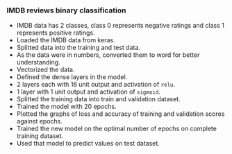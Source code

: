 ### IMDB reviews binary classification

- IMDB data has 2 classes, class 0 represents negative ratings and class 1 represents positive ratings.
- Loaded the IMDB data from keras.
- Splitted data into the training and test data.
- As the data were in numbers, converted them to word for better understanding.
- Vectorized the data.
- Defined the dense layers in the model.
- 2 layers each with 16 unit output and activation of `relu`.
- 1 layer with 1 unit output and activation of `sigmoid`.
- Splitted the training data into train and validation dataset.
- Trained the model with 20 epochs.
- Plotted the graphs of loss and accuracy of training and validation scores against epochs.
- Trained the new model on the optimal number of epochs on complete training dataset.
- Used that model to predict values on test dataset.

